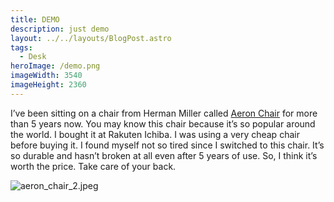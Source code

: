 ```yaml
---
title: DEMO
description: just demo
layout: ../../layouts/BlogPost.astro
tags:
  - Desk
heroImage: /demo.png
imageWidth: 3540
imageHeight: 2360
---
```



I’ve been sitting on a chair from Herman Miller called [Aeron Chair](https://amzn.to/3mzPwFZ) for more than 5 years now. You may know this chair because it’s so popular around the world. I bought it at Rakuten Ichiba. I was using a very cheap chair before buying it. I found myself not so tired since I switched to this chair. It’s so durable and hasn’t broken at all even after 5 years of use. So, I think it’s worth the price. Take care of your back.

![aeron_chair_2.jpeg](/demo2.png)
